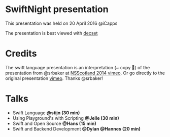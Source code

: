 # SwiftNight presentation

This presentation was held on 20 April 2016 @iCapps

The presentation is best viewed with [decset](http://www.decksetapp.com)

# Credits
The swift language presentation is an interpretation (~ copy 🤔) of the presentation from @srbaker at [NSScotland 2014 vimeo](https://vimeo.com/search?q=nsscotland+2014). Or go directly to the original presentation [vimeo](https://vimeo.com/album/3132071/video/111942502). Thanks @srbaker!

# Talks
- Swift Language __@stijn (30 min)__
- Using Playground's with Scripting __@Jelle (30 min)__
- Swift and Open Source __@Hans (15 min)__
- Swift and Backend Development __@Dylan @Hannes (20 min)__
